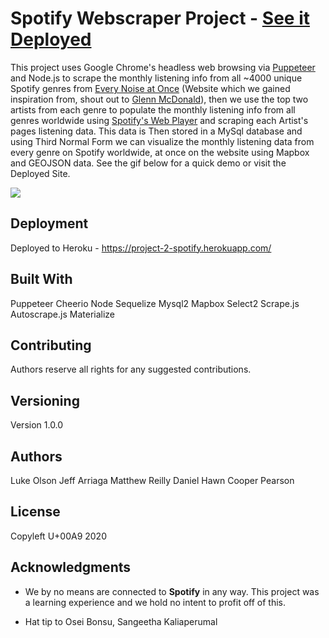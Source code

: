 # Spotify Webscraper Project - [See it Deployed](https://project-2-spotify.herokuapp.com/)

This project uses Google Chrome's headless web browsing via [Puppeteer](https://developers.google.com/web/tools/puppeteer) and Node.js to scrape the monthly listening info from all ~4000 unique Spotify genres from [Every Noise at Once](http://everynoise.com/) (Website which we gained inspiration from, shout out to [Glenn McDonald](https://twitter.com/glenn_mcdonald)), then we use the top two artists from each genre to populate the monthly listening info from all genres worldwide using [Spotify's Web Player](http://open.spotify.com) and scraping each Artist's pages listening data. This data is Then stored in a MySql database and using Third Normal Form we can visualize the monthly listening data from every genre on Spotify worldwide, at once on the website using Mapbox and GEOJSON data. See the gif below for a quick demo or visit the Deployed Site.

![](SpotifyGenreMapGif.gif)


## Deployment

Deployed to Heroku - https://project-2-spotify.herokuapp.com/

## Built With

Puppeteer
Cheerio
Node
Sequelize
Mysql2
Mapbox
Select2
Scrape.js
Autoscrape.js
Materialize


## Contributing

Authors reserve all rights for any suggested contributions. 

## Versioning

Version 1.0.0

## Authors

Luke Olson
Jeff Arriaga
Matthew Reilly
Daniel Hawn
Cooper Pearson

## License

Copyleft U+00A9 2020

## Acknowledgments
* We by no means are connected to **Spotify** in any way. This project was a learning experience and we hold no intent to profit off of this.

* Hat tip to Osei Bonsu, Sangeetha Kaliaperumal
